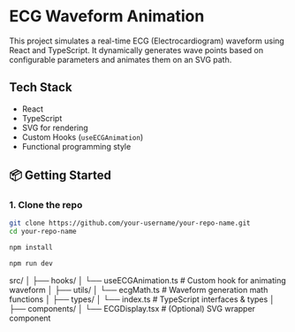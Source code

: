 # ECG Waveform Animation

This project simulates a real-time ECG (Electrocardiogram) waveform using React and TypeScript. It dynamically generates wave points based on configurable parameters and animates them on an SVG path.

## Tech Stack
- React
- TypeScript
- SVG for rendering
- Custom Hooks (`useECGAnimation`)
- Functional programming style

## 📦 Getting Started

### 1. Clone the repo

```bash
git clone https://github.com/your-username/your-repo-name.git
cd your-repo-name

npm install

npm run dev

```


src/
│
├── hooks/
│   └── useECGAnimation.ts      # Custom hook for animating waveform
│
├── utils/
│   └── ecgMath.ts              # Waveform generation math functions
│
├── types/
│   └── index.ts                # TypeScript interfaces & types
│
├── components/
│   └── ECGDisplay.tsx          # (Optional) SVG wrapper component
